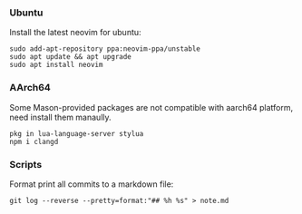 ### Ubuntu

Install the latest neovim for ubuntu: 
```
sudo add-apt-repository ppa:neovim-ppa/unstable
sudo apt update && apt upgrade 
sudo apt install neovim
```

### AArch64

Some Mason-provided packages are not compatible with aarch64 platform, 
need install them manaully.
```
pkg in lua-language-server stylua
npm i clangd
```

### Scripts

Format print all commits to a markdown file:
```
git log --reverse --pretty=format:"## %h %s" > note.md
```

